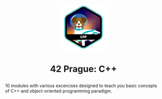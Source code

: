 <p align="center">
  <img src="Resources/cppe.png" />
</p>

# <p align="center">42 Prague: C++</p>
10 modules with various excercises designed to teach you basic concepts of C++ and object-oriented programming paradigm.
